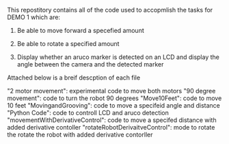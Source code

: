 This repostitory contains all of the code used to accopmlish the tasks for DEMO 1 which are:

1) Be able to move forward a specefied amount

2) Be able to rotate a specified amount

3) Display whether an aruco marker is detected on an LCD and display the angle between the camera and the detected marker

Attached below is a breif descption of each file

"2 motor movement": experimental code to move both motors
"90 degree movement": code to turn the robot 90 degrees
"Move10Feet": code to move 10 feet
"MovingandGrooving": code to move a specifeid angle and distance
"Python Code": code to controll LCD and aruco detection
"movementWithDerivativeControl": code to move a specifed distance with added derivative contoller
"rotateRobotDerivaitveControl": mode to rotate the rotate the robot with added derivative contorller
